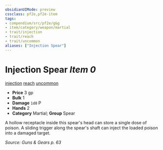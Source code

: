 ```yaml
---
obsidianUIMode: preview
cssclass: pf2e,pf2e-item
tags:
- compendium/src/pf2e/g&g
- item/category/weapon/martial
- trait/injection
- trait/reach
- trait/uncommon
aliases: ["Injection Spear"]
---
```

# Injection Spear *Item 0*  
[injection](/rules/traits/injection-g-g.md)  [reach](/rules/traits/reach.md)  [uncommon](/rules/traits/uncommon.md)  

- **Price** 3 gp
- **Bulk** 1
- **Damage** `1d8` P
- **Hands** 2
- **Category** Martial; **Group** Spear 

A hollow receptacle inside this spear's head can store a single dose of poison. A sliding trigger along the spear's shaft can inject the loaded poison into a damaged target.

*Source: Guns & Gears p. 63*